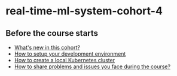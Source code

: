 # real-time-ml-system-cohort-4

## Before the course starts

- [What's new in this cohort?](https://www.realworldml.net/products/building-a-real-time-ml-system-together-cohort-4/categories/2157289689/posts/2186077943)
- [How to setup your development environment](lessons/00_how_to_setup_your_development_environment.md)
- [How to create a local Kubernetes cluster](lessons/01_create_local_kubernetes_cluster.md)
- [How to share problems and issues you face during the course?](https://www.realworldml.net/products/building-a-real-time-ml-system-together-cohort-4/categories/2157289689/posts/2186535362)